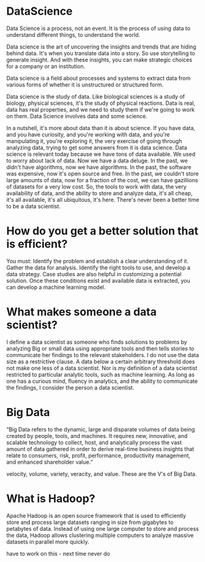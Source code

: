 # DataScience
Data Science is a process, not an event. It is the process of using data to understand different things, to understand the world.

Data science is the art of uncovering the insights and trends that are hiding behind data. It's when you translate data into a story. So use storytelling to generate insight. And with these insights, you can make strategic choices for a company or an institution.

Data science is a field about processes and systems to extract data from various forms of whether it is unstructured or structured form.

Data science is the study of data. Like biological sciences is a study of biology, physical sciences, it's the study of physical reactions. Data is real, data has real properties, and we need to study them if we're going to work on them. Data Science involves data and some science.

In a nutshell, it's more about data than it is about science. If you have data, and you have curiosity, and you're working with data, and you're manipulating it, you're exploring it, the very exercise of going through analyzing data, trying to get some answers from it is data science. Data science is relevant today because we have tons of data available. We used to worry about lack of data. Now we have a data deluge. In the past, we didn't have algorithms, now we have algorithms. In the past, the software was expensive, now it's open source and free. In the past, we couldn't store large amounts of data, now for a fraction of the cost, we can have gazillions of datasets for a very low cost. So, the tools to work with data, the very availability of data, and the ability to store and analyze data, it's all cheap, it's all available, it's all ubiquitous, it's here. There's never been a better time to be a data scientist.

# How do you get a better solution that is efficient?
You must: Identify the problem and establish a clear understanding of it.
Gather the data for analysis.
Identify the right tools to use, and develop a data strategy.
Case studies are also helpful in customizing a potential solution.
Once these conditions exist and available data is extracted, you can develop a machine learning model. 

# What makes someone a data scientist?
I define a data scientist as someone who finds solutions to problems by analyzing Big or small data using appropriate tools and then tells stories to communicate her findings to the relevant stakeholders. I do not use the data size as a restrictive clause. A data below a certain arbitrary threshold does not make one less of a data scientist. Nor is my definition of a data scientist restricted to particular analytic tools, such as machine learning. As long as one has a curious mind, fluency in analytics, and the ability to communicate the findings, I consider the person a data scientist.

# Big Data
 “Big Data refers to the dynamic, large and
disparate volumes of data being created by people, tools, and machines.
It requires new, innovative, and scalable technology to collect, host, and analytically
process the vast amount of data gathered in order to derive real-time business insights
that relate to consumers, risk, profit, performance, productivity management, and enhanced shareholder
value.” 

velocity, volume, variety, veracity, and value.
These are the V's of Big Data.

# What is Hadoop?
Apache Hadoop is an open source framework that is used to efficiently store and process large datasets ranging in size from gigabytes to petabytes of data. Instead of using one large computer to store and process the data, Hadoop allows clustering multiple computers to analyze massive datasets in parallel more quickly.

have to work on this - next time never do 
